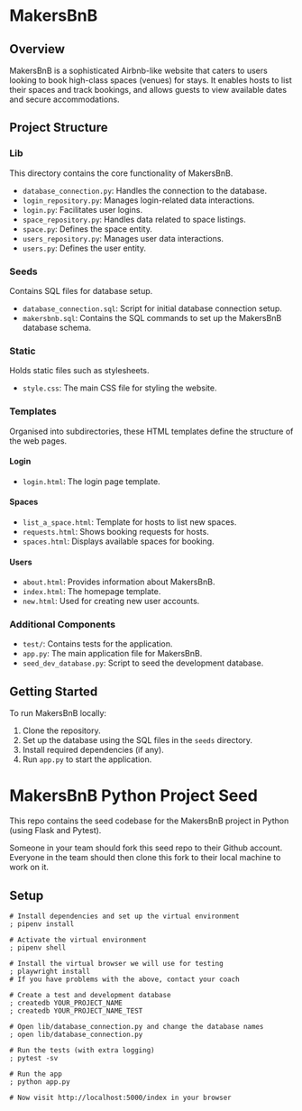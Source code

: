 # MakersBnB

## Overview

MakersBnB is a sophisticated Airbnb-like website that caters to users looking to book high-class spaces (venues) for stays. It enables hosts to list their spaces and track bookings, and allows guests to view available dates and secure accommodations.

## Project Structure

### Lib

This directory contains the core functionality of MakersBnB.

- `database_connection.py`: Handles the connection to the database.
- `login_repository.py`: Manages login-related data interactions.
- `login.py`: Facilitates user logins.
- `space_repository.py`: Handles data related to space listings.
- `space.py`: Defines the space entity.
- `users_repository.py`: Manages user data interactions.
- `users.py`: Defines the user entity.

### Seeds

Contains SQL files for database setup.

- `database_connection.sql`: Script for initial database connection setup.
- `makersbnb.sql`: Contains the SQL commands to set up the MakersBnB database schema.

### Static

Holds static files such as stylesheets.

- `style.css`: The main CSS file for styling the website.

### Templates

Organised into subdirectories, these HTML templates define the structure of the web pages.

#### Login

- `login.html`: The login page template.

#### Spaces

- `list_a_space.html`: Template for hosts to list new spaces.
- `requests.html`: Shows booking requests for hosts.
- `spaces.html`: Displays available spaces for booking.

#### Users

- `about.html`: Provides information about MakersBnB.
- `index.html`: The homepage template.
- `new.html`: Used for creating new user accounts.

### Additional Components

- `test/`: Contains tests for the application.
- `app.py`: The main application file for MakersBnB.
- `seed_dev_database.py`: Script to seed the development database.

## Getting Started

To run MakersBnB locally:

1. Clone the repository.
2. Set up the database using the SQL files in the `seeds` directory.
3. Install required dependencies (if any).
4. Run `app.py` to start the application.

# MakersBnB Python Project Seed

This repo contains the seed codebase for the MakersBnB project in Python (using
Flask and Pytest).

Someone in your team should fork this seed repo to their Github account.
Everyone in the team should then clone this fork to their local machine to work on it.

## Setup

```shell
# Install dependencies and set up the virtual environment
; pipenv install

# Activate the virtual environment
; pipenv shell

# Install the virtual browser we will use for testing
; playwright install
# If you have problems with the above, contact your coach

# Create a test and development database
; createdb YOUR_PROJECT_NAME
; createdb YOUR_PROJECT_NAME_TEST

# Open lib/database_connection.py and change the database names
; open lib/database_connection.py

# Run the tests (with extra logging)
; pytest -sv

# Run the app
; python app.py

# Now visit http://localhost:5000/index in your browser
```
